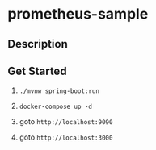 # prometheus-sample

## Description

## Get Started

1. `./mvnw spring-boot:run`

2. `docker-compose up -d`

3. goto `http://localhost:9090`

4. goto `http://localhost:3000`